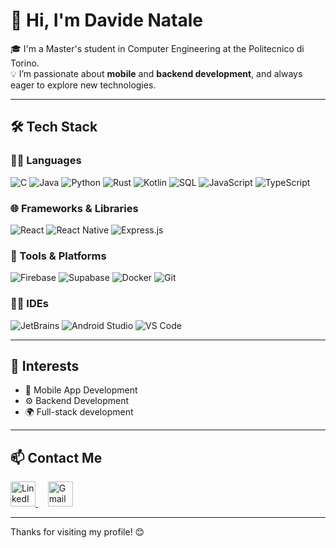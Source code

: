# 👋 Hi, I'm Davide Natale

🎓 I'm a Master's student in Computer Engineering at the Politecnico di Torino.  
💡 I’m passionate about **mobile** and **backend development**, and always eager to explore new technologies.

---

## 🛠️ Tech Stack

### 👨‍💻 Languages  
![C](https://img.shields.io/badge/C-00599C?style=flat&logo=c&logoColor=white)
![Java](https://img.shields.io/badge/Java-ED8B00?style=flat&logo=openjdk&logoColor=white)
![Python](https://img.shields.io/badge/Python-3776AB?style=flat&logo=python&logoColor=white)
![Rust](https://img.shields.io/badge/Rust-000000?style=flat&logo=rust&logoColor=white)
![Kotlin](https://img.shields.io/badge/Kotlin-7F52FF?style=flat&logo=kotlin&logoColor=white)
![SQL](https://img.shields.io/badge/SQL-4479A1?style=flat&logo=postgresql&logoColor=white)
![JavaScript](https://img.shields.io/badge/JavaScript-F7DF1E?style=flat&logo=javascript&logoColor=black)
![TypeScript](https://img.shields.io/badge/TypeScript-3178C6?style=flat&logo=typescript&logoColor=white)

### 🌐 Frameworks & Libraries  
![React](https://img.shields.io/badge/React-20232A?style=flat&logo=react&logoColor=61DAFB)
![React Native](https://img.shields.io/badge/React_Native-20232A?style=flat&logo=react&logoColor=61DAFB)
![Express.js](https://img.shields.io/badge/Express.js-000000?style=flat&logo=express&logoColor=white)

### 🧰 Tools & Platforms  
![Firebase](https://img.shields.io/badge/Firebase-FFCA28?style=flat&logo=firebase&logoColor=black)
![Supabase](https://img.shields.io/badge/Supabase-3ECF8E?style=flat&logo=supabase&logoColor=black)
![Docker](https://img.shields.io/badge/Docker-2496ED?style=flat&logo=docker&logoColor=white)
![Git](https://img.shields.io/badge/Git-F05032?style=flat&logo=git&logoColor=white)

### 🧑‍💻 IDEs  
![JetBrains](https://img.shields.io/badge/JetBrains_IDE-000000?style=flat&logo=jetbrains&logoColor=white)
![Android Studio](https://img.shields.io/badge/Android_Studio-3DDC84?style=flat&logo=android-studio&logoColor=white)
![VS Code](https://img.shields.io/badge/VS_Code-007ACC?style=flat&logo=visual-studio-code&logoColor=white)

---

## 🚀 Interests
- 📱 Mobile App Development
- ⚙️ Backend Development
- 🌍 Full-stack development

---

## 📫 Contact Me

<p align="left">
  <a href="https://www.linkedin.com/in/natale-davide/" target="_blank">
    <img src="https://cdn-icons-png.flaticon.com/512/174/174857.png" alt="LinkedIn" width="40" height="40" />
  </a>
  &nbsp;&nbsp;&nbsp;
  <a href="mailto:davide.natale2000@gmail.com">
    <img src="https://www.flaticon.com/free-icon/gmail_5968534?term=gmail&page=1&position=4&origin=search&related_id=5968534" alt="Gmail" width="40" height="40" />
  </a>
</p>

---

Thanks for visiting my profile! 😊
